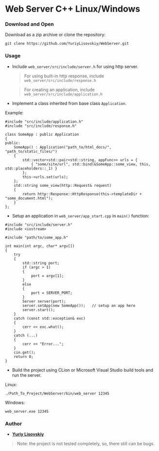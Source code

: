 # Web Server C++ Linux/Windows
### Download and Open
Download as a zip archive or clone the repository:
```
git clone https://github.com/YuriyLisovskiy/WebServer.git
```
### Usage
* Include `web_server/src/include/server.h` for using http server.
    > For using built-in http response, include `web_server/src/include/response.h`
    
    > For creating an application, include `web_server/src/include/application.h`
* Implement a class inherited from base class `Application`.

Example:
```
#include "src/include/application.h"
#include "src/include/response.h"

class SomeApp : public Application
{
public:
	SomeApp() : Application("path_to/html_docs/", "path_to/static_files/")
	{
		std::vector<std::pair<std::string, appFunc>> urls = {
			{ "some/site/url", std::bind(&SomeApp::some_view, this, std::placeholders::_1) }
		};
		this->urls.set(urls);
	};
	std::string some_view(http::Request& request)
	{
		return http::Response::HttpResponse(this->templateDir + "some_document.html");
	}
};
```
* Setup an application in `web_server/app_start.cpp` in `main()` function:
```
#include "src/include/server.h"
#include <iostream>

#include "path/to/some_app.h"

int main(int argc, char* argv[])
{
    try
    {
        std::string port;
        if (argc > 1)
        {
            port = argv[1];
        }
        else
        {
            port = SERVER_PORT;
        }
        Server server(port);
        server.setApp(new SomeApp());   // setup an app here
        server.start();
    }
    catch (const std::exception& exc)
    {
        cerr << exc.what();
    }
    catch (...)
    {
        cerr << "Error...";
    }
    cin.get();
    return 0;
}
```
* Build the project using CLion or Microsoft Visual Studio
build tools and run the server.

Linux:
```
./Path_To_Project/WebServer/bin/web_server 12345
```
Windows:
```
web_server.exe 12345
```

### Author

* **[Yuriy Lisovskiy](https://github.com/YuriyLisovskiy)**

> Note: the project is not tested completely, so, there still can be bugs.